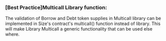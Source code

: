 ### [Best Practice]Multicall Library function:
The validation of Borrow and Debt token supplies in Multicall library can be implemented in Size's contract's multicall() function instead of library. This will make Library Multicall a generic functionality that can be used else where.
